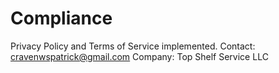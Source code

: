 # Compliance
Privacy Policy and Terms of Service implemented.
Contact: cravenwspatrick@gmail.com
Company: Top Shelf Service LLC